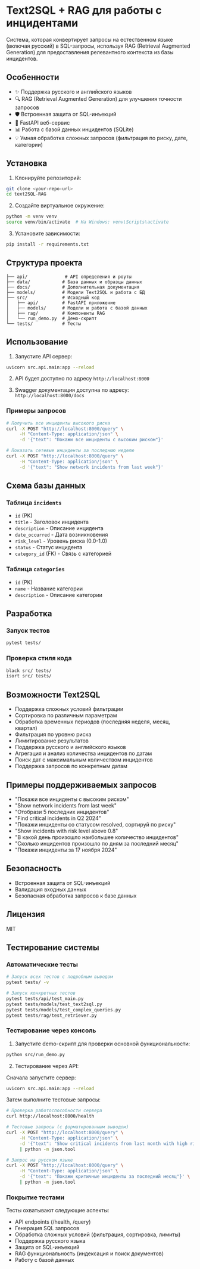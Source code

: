 # Text2SQL + RAG для работы с инцидентами

Система, которая конвертирует запросы на естественном языке (включая русский) в SQL-запросы, используя RAG (Retrieval Augmented Generation) для предоставления релевантного контекста из базы инцидентов.

## Особенности

- ✨ Поддержка русского и английского языков
- 🔍 RAG (Retrieval Augmented Generation) для улучшения точности запросов
- 🛡️ Встроенная защита от SQL-инъекций
- 🚀 FastAPI веб-сервис
- 📊 Работа с базой данных инцидентов (SQLite)
- 💡 Умная обработка сложных запросов (фильтрация по риску, дате, категории)

## Установка

1. Клонируйте репозиторий:
```bash
git clone <your-repo-url>
cd text2SQL-RAG
```

2. Создайте виртуальное окружение:
```bash
python -m venv venv
source venv/bin/activate  # На Windows: venv\Scripts\activate
```

3. Установите зависимости:
```bash
pip install -r requirements.txt
```

## Структура проекта

```
├── api/              # API определения и роуты
├── data/            # База данных и образцы данных
├── docs/            # Дополнительная документация
├── models/          # Модели Text2SQL и работа с БД
├── src/             # Исходный код
│   ├── api/         # FastAPI приложение
│   ├── models/      # Модели и работа с базой данных
│   ├── rag/         # Компоненты RAG
│   └── run_demo.py  # Демо-скрипт
└── tests/           # Тесты
```

## Использование

1. Запустите API сервер:
```bash
uvicorn src.api.main:app --reload
```

2. API будет доступно по адресу `http://localhost:8000`

3. Swagger документация доступна по адресу: `http://localhost:8000/docs`

### Примеры запросов

```bash
# Получить все инциденты высокого риска
curl -X POST "http://localhost:8000/query" \
     -H "Content-Type: application/json" \
     -d '{"text": "Покажи все инциденты с высоким риском"}'

# Показать сетевые инциденты за последнюю неделю
curl -X POST "http://localhost:8000/query" \
     -H "Content-Type: application/json" \
     -d '{"text": "Show network incidents from last week"}'
```

## Схема базы данных

### Таблица `incidents`
- `id` (PK)
- `title` - Заголовок инцидента
- `description` - Описание инцидента
- `date_occurred` - Дата возникновения
- `risk_level` - Уровень риска (0.0-1.0)
- `status` - Статус инцидента
- `category_id` (FK) - Связь с категорией

### Таблица `categories`
- `id` (PK)
- `name` - Название категории
- `description` - Описание категории

## Разработка

### Запуск тестов
```bash
pytest tests/
```

### Проверка стиля кода
```bash
black src/ tests/
isort src/ tests/
```

## Возможности Text2SQL

- Поддержка сложных условий фильтрации
- Сортировка по различным параметрам
- Обработка временных периодов (последняя неделя, месяц, квартал)
- Фильтрация по уровню риска
- Лимитирование результатов
- Поддержка русского и английского языков
- Агрегация и анализ количества инцидентов по датам
- Поиск дат с максимальным количеством инцидентов
- Поддержка запросов по конкретным датам

## Примеры поддерживаемых запросов

- "Покажи все инциденты с высоким риском"
- "Show network incidents from last week"
- "Отобрази 5 последних инцидентов"
- "Find critical incidents in Q2 2024"
- "Покажи инциденты со статусом resolved, сортируй по риску"
- "Show incidents with risk level above 0.8"
- "В какой день произошло наибольшее количество инцидентов"
- "Сколько инцидентов произошло по дням за последний месяц"
- "Покажи инциденты за 17 ноября 2024"

## Безопасность

- Встроенная защита от SQL-инъекций
- Валидация входных данных
- Безопасная обработка запросов к базе данных

## Лицензия

MIT

## Тестирование системы

### Автоматические тесты
```bash
# Запуск всех тестов с подробным выводом
pytest tests/ -v

# Запуск конкретных тестов
pytest tests/api/test_main.py
pytest tests/models/test_text2sql.py
pytest tests/models/test_complex_queries.py
pytest tests/rag/test_retriever.py
```

### Тестирование через консоль

1. Запустите demo-скрипт для проверки основной функциональности:
```bash
python src/run_demo.py
```

2. Тестирование через API:

Сначала запустите сервер:
```bash
uvicorn src.api.main:app --reload
```

Затем выполните тестовые запросы:
```bash
# Проверка работоспособности сервера
curl http://localhost:8000/health

# Тестовые запросы (с форматированным выводом)
curl -X POST "http://localhost:8000/query" \
     -H "Content-Type: application/json" \
     -d '{"text": "Show critical incidents from last month with high risk"}' \
     | python -m json.tool

# Запрос на русском языке
curl -X POST "http://localhost:8000/query" \
     -H "Content-Type: application/json" \
     -d '{"text": "Покажи критичные инциденты за последний месяц"}' \
     | python -m json.tool
```

### Покрытие тестами

Тесты охватывают следующие аспекты:
- API endpoints (/health, /query)
- Генерация SQL запросов
- Обработка сложных условий (фильтрация, сортировка, лимиты)
- Поддержка русского языка
- Защита от SQL-инъекций
- RAG функциональность (индексация и поиск документов)
- Работу с базой данных